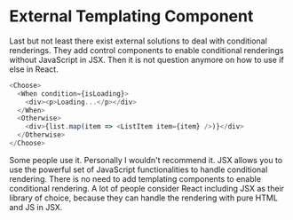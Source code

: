 # External Templating Component

Last but not least there exist external solutions to deal with conditional renderings. They add control components to enable conditional renderings without JavaScript in JSX. Then it is not question anymore on how to use if else in React.

```js
<Choose>
  <When condition={isLoading}>
    <div><p>Loading...</p></div>
  </When>
  <Otherwise>
    <div>{list.map(item => <ListItem item={item} />)}</div>
  </Otherwise>
</Choose>
```

Some people use it. Personally I wouldn't recommend it. JSX allows you to use the powerful set of JavaScript functionalities to handle conditional rendering. There is no need to add templating components to enable conditional rendering. A lot of people consider React including JSX as their library of choice, because they can handle the rendering with pure HTML and JS in JSX.
